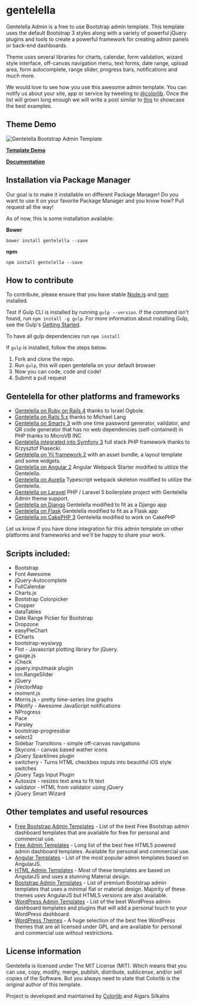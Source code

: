# gentelella

Gentelella Admin is a free to use Bootstrap admin template.
This template uses the default Bootstrap 3 styles along with a variety of powerful jQuery plugins and tools to create a powerful framework for creating admin panels or back-end dashboards.

Theme uses several libraries for charts, calendar, form validation, wizard style interface, off-canvas navigation menu, text forms, date range, upload area, form autocomplete, range slider, progress bars, notifications and much more.

We would love to see how you use this awesome admin template. You can notify us about your site, app or service by tweeting to [@colorlib](https://twitter.com/colorlib). Once the list will grown long enough we will write a post similar to [this](https://colorlib.com/wp/avada-theme-examples/) to showcase the best examples.


## Theme Demo
![Gentelella Bootstrap Admin Template](https://cdn.colorlib.com/wp/wp-content/uploads/sites/2/gentelella-admin-template-preview.jpg 
"Gentelella Theme Browser Preview")

**[Template Demo](https://colorlib.com/polygon/gentelella/index.html)**

**[Documentation](https://puikinsh.github.io/gentelella/)**

## Installation via Package Manager

Our goal is to make it installable on different Package Manager! Do you want to use it on your favorite Package Manager and you know how? Pull request all the way! 

As of now, this is some installation available:

**Bower**

```
bower install gentelella --save
```

**npm**

```
npm install gentelella --save
```
## How to contribute
To contribute, please ensure that you have stable [Node.js](https://nodejs.org/) and [npm](https://npmjs.com) installed.

Test if Gulp CLI is installed by running `gulp --version`.  If the command isn't found, run `npm install -g gulp`.  For more information about installing Gulp, see the Gulp's [Getting Started](https://github.com/gulpjs/gulp/blob/master/docs/getting-started.md).

To have all gulp dependencies run ```npm install```

If `gulp` is installed, follow the steps below.

1. Fork and clone the repo.
2. Run `gulp`, this will open gentelella on your default browser
3. Now you can code, code and code!
4. Submit a pull request

## Gentelella for other platforms and frameworks

* [Gentelella on Ruby on Rails 4](https://github.com/iogbole/gentelella_on_rails) thanks to Israel Ogbole.
* [Gentelella on Rails 5.x](https://github.com/mwlang/gentelella-rails) thanks to Michael Lang
* [Gentelella on Smarty 3](https://github.com/microvb/otp-thing) with one time password generator, validator, and QR code generator that has no web dependencies (self-contained) in PHP thanks to MicroVB INC
* [Gentelella integrated into Symfony 3](https://github.com/krzysiekpiasecki/Gentelella) full stack PHP framework thanks to Krzysztof Piasecki.
* [Gentelella on Yii framework 2](https://github.com/yiister/yii2-gentelella) with an asset bundle, a layout template and some widgets.
* [Gentelella on Angular 2](https://github.com/kmkatsma/angular2-webpack-starter-gentelella) Angular Webpack Starter modified to utilize the Gentelella.
* [Gentelella on Aurelia](https://github.com/kmkatsma/aurelia-gentelella) Typescript webpack skeleton modified to utilize the Gentelella.
* [Gentelella on Laravel](https://github.com/Labs64/laravel-boilerplate) PHP / Laravel 5 boilerplate project with Gentelella Admin theme support.
* [Gentelella on Django](https://github.com/GiriB/django-gentelella) Gentelella modified to fit as a Django app
* [Gentelella on Flask](https://github.com/afourmy/flask-gentelella) Gentelella modified to fit as a Flask app
* [Gentelella on CakePHP 3](https://github.com/backstageel/cakephp-gentelella-theme) Gentelella modified to work on CakePHP

Let us know if you have done integration for this admin template on other platforms and frameworks and we'll be happy to share your work.

## Scripts included:
* Bootstrap
* Font Awesome
* jQuery-Autocomplete
* FullCalendar
* Charts.js
* Bootstrap Colorpicker
* Cropper
* dataTables
* Date Range Picker for Bootstrap
* Dropzone
* easyPieChart
* ECharts
* bootstrap-wysiwyg
* Flot - Javascript plotting library for jQuery.
* gauge.js
* iCheck
* jquery.inputmask plugin
* Ion.RangeSlider
* jQuery
* jVectorMap
* moment.js
* Morris.js - pretty time-series line graphs
* PNotify - Awesome JavaScript notifications
* NProgress
* Pace
* Parsley
* bootstrap-progressbar
* select2
* Sidebar Transitions - simple off-canvas navigations
* Skycons - canvas based wather icons
* jQuery Sparklines plugin
* switchery - Turns HTML checkbox inputs into beautiful iOS style switches
* jQuery Tags Input Plugin
* Autosize - resizes text area to fit text
* validator - HTML from validator using jQuery
* jQuery Smart Wizard

## Other templates and useful resources
* [Free Bootstrap Admin Templates](https://colorlib.com/wp/free-bootstrap-admin-dashboard-templates/ "Bootstrap Admin Templates on Colorlib") - List of the best Free Bootstrap admin dashboard templates that are available for free for personal and commercial use.
* [Free Admin Templates](https://colorlib.com/wp/free-html5-admin-dashboard-templates/ "List of free HTML based admin templates by Colorlib") - Long list of the best free HTML5 powered admin dashboard templates. Available for personal and commercial use.
* [Angular Templates](https://colorlib.com/wp/angularjs-admin-templates/ "Angular Admin Templates on Colorlib") - List of the most popular admin templates based on AngularJS.
* [HTML Admin Templates](https://colorlib.com/wp/html-admin-templates/ "Material Design Admin Templates on Colorlib") - Most of these templates are based on AngularJS and uses a stunning Material design.
* [Bootstrap Admin Templates](https://colorlib.com/wp/bootstrap-admin-templates/ "List of Premium Bootstrap Admin Templates by Colorlib") - List of premium Bootstrap admin templates that uses a minimal flat or material design. Majority of these themes uses AngularJS but HTML5 versions are also available.
* [WordPress Admin Templates](https://colorlib.com/wp/wordpress-admin-dashboard-themes-plugins/ "List of WordPress Admin Dashboard Templates and Plugins by Colorlib") - List of the best WordPress admin dashboard templates and plugins that will add a personal touch to your WordPress dashboard.
* [WordPress Themes](https://colorlib.com/wp/free-wordpress-themes/ "List of Free WordPress themes by Colorlib") - A huge selection of the best free WordPress themes that are all licensed under GPL and are available for personal and commercial use without restrictions.

## License information
Gentelella is licensed under The MIT License (MIT). Which means that you can use, copy, modify, merge, publish, distribute, sublicense, and/or sell copies of the Software. But you always need to state that Colorlib is the original author of this template.

Project is developed and maintained by [Colorlib](https://colorlib.com/ "Colorlib - Make Your First Blog") and Aigars Silkalns
